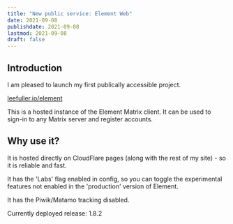 ```yaml
---
title: "New public service: Element Web"
date: 2021-09-08
publishdate: 2021-09-08
lastmod: 2021-09-08
draft: false
---
```


## Introduction

I am pleased to launch my first publically accessible project.

[leefuller.io/element](https://leefuller.io/element)

This is a hosted instance of the Element Matrix client. It can be used to sign-in to any Matrix server and register accounts. 

## Why use it? 

It is hosted directly on CloudFlare pages (along with the rest of my site) - so it is reliable and fast.

It has the 'Labs' flag enabled in config, so you can toggle the experimental features not enabled in the 'production' version of Element.

It has the Piwik/Matamo tracking disabled.

Currently deployed release: 1.8.2



